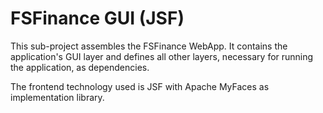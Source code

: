 # FSFinance GUI (JSF)

This sub-project assembles the FSFinance WebApp. It contains the application's
GUI layer and defines all other layers, necessary for running the application,
as dependencies.

The frontend technology used is JSF with Apache MyFaces as implementation
library.

